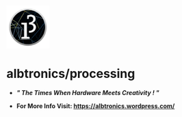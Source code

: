 <img src="Images/processing%20logo.png" width="100">

# albtronics/processing

- ***" The Times When Hardware Meets Creativity ! "***

- **For More Info Visit: https://albtronics.wordpress.com/**
